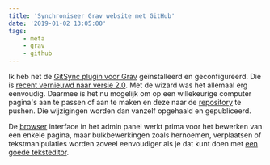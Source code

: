 ```yaml
---
title: 'Synchroniseer Grav website met GitHub'
date: '2019-01-02 13:05:00'
tags:
    - meta
    - grav
    - github
---
```


Ik heb net de [GitSync plugin voor Grav](https://www.mozilla.org/nl/firefox/) geïnstalleerd en geconfigureerd. Die is [recent vernieuwd naar versie 2.0](https://getgrav.org/blog/git-sync-2.0). Met de wizard was het allemaal erg eenvoudig. Daarmee is het nu mogelijk om op een willekeurige computer pagina's aan te passen of aan te maken en deze naar de [repository](https://github.com/metbril/robertvanbregt-nl-grav/) te pushen. Die wijzigingen worden dan vanzelf opgehaald en gepubliceerd.

De [browser](https://www.mozilla.org/nl/firefox/) interface in het admin panel werkt prima voor het bewerken van een enkele pagina, maar bulkbewerkingen zoals hernoemen, verplaatsen of tekstmanipulaties worden zoveel eenvoudiger als je dat kunt doen met [een goede teksteditor](https://code.visualstudio.com/).
